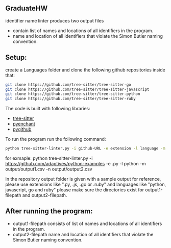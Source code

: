 ## GraduateHW
identifier name linter produces two output files 
- contain list of names and locations of all identifiers in the program.
- name and location of all identifiers that violate the Simon Butler naming convention.

## Setup:
create a Languages folder and clone the following github repositories inside that:
```sh
git clone https://github.com/tree-sitter/tree-sitter-go
git clone https://github.com/tree-sitter/tree-sitter-javascript
git clone https://github.com/tree-sitter/tree-sitter-python
git clone https://github.com/tree-sitter/tree-sitter-ruby
```

The code is built with following libraries:

- [tree-sitter](https://tree-sitter.github.io/tree-sitter/)
- [pyenchant](https://pypi.org/project/pyenchant/)
- [pygithub](https://scikit-learn.org/stable/)

To run the program run the following command:

```bash
python tree-sitter-linter.py -i github-URL -e extension -l language -m output1-filepath -n output2-filepath
```
for exmaple:
python tree-sitter-linter.py -i https://github.com/adaptives/python-examples -e .py -l python -m output/output1.csv -n output/output2.csv

In the repository output folder is given with a sample output for reference, please use extensions like ".py, .js, .go or .ruby" and languages like "python, javascript, go and ruby" please make sure the directories exist for output1-filepath and output2-filepath.

## After running the program:
- output1-filepath consists of list of names and locations of all identifiers in the program.
- output2-filepath name and location of all identifiers that violate the Simon Butler naming convention.

